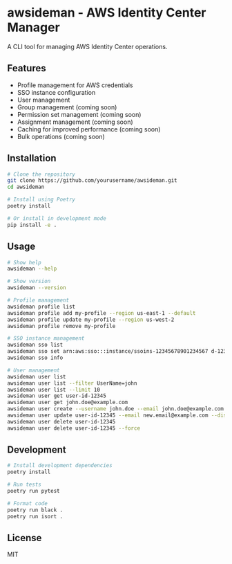 # awsideman - AWS Identity Center Manager

A CLI tool for managing AWS Identity Center operations.

## Features

- Profile management for AWS credentials
- SSO instance configuration
- User management
- Group management (coming soon)
- Permission set management (coming soon)
- Assignment management (coming soon)
- Caching for improved performance (coming soon)
- Bulk operations (coming soon)

## Installation

```bash
# Clone the repository
git clone https://github.com/yourusername/awsideman.git
cd awsideman

# Install using Poetry
poetry install

# Or install in development mode
pip install -e .
```

## Usage

```bash
# Show help
awsideman --help

# Show version
awsideman --version

# Profile management
awsideman profile list
awsideman profile add my-profile --region us-east-1 --default
awsideman profile update my-profile --region us-west-2
awsideman profile remove my-profile

# SSO instance management
awsideman sso list
awsideman sso set arn:aws:sso:::instance/ssoins-12345678901234567 d-12345678ab
awsideman sso info

# User management
awsideman user list
awsideman user list --filter UserName=john
awsideman user list --limit 10
awsideman user get user-id-12345
awsideman user get john.doe@example.com
awsideman user create --username john.doe --email john.doe@example.com --given-name John --family-name Doe
awsideman user update user-id-12345 --email new.email@example.com --display-name "John Doe"
awsideman user delete user-id-12345
awsideman user delete user-id-12345 --force
```

## Development

```bash
# Install development dependencies
poetry install

# Run tests
poetry run pytest

# Format code
poetry run black .
poetry run isort .
```

## License

MIT